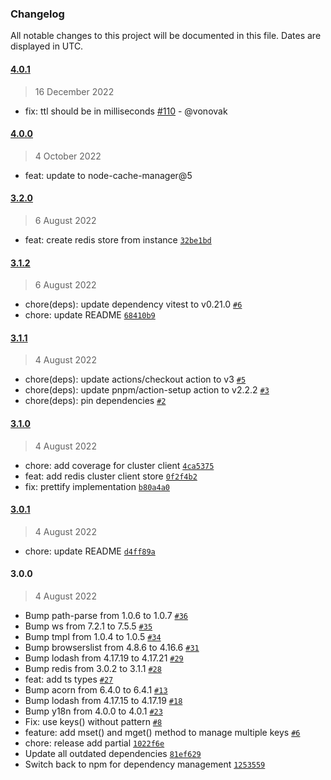 ### Changelog

All notable changes to this project will be documented in this file. Dates are displayed in UTC.

#### [4.0.1](https://github.com/botika/node-cache-manager-redis-yet/compare/4.0.0...4.0.1)

> 16 December 2022

- fix: ttl should be in milliseconds [#110](https://github.com/node-cache-manager/node-cache-manager-redis-yet/pull/110) - @vonovak 

#### [4.0.0](https://github.com/botika/node-cache-manager-redis-yet/compare/3.2.0...4.0.0)

> 4 October 2022

- feat: update to node-cache-manager@5

#### [3.2.0](https://github.com/botika/node-cache-manager-redis-yet/compare/3.1.2...3.2.0)

> 6 August 2022

- feat: create redis store from instance [`32be1bd`](https://github.com/botika/node-cache-manager-redis-yet/commit/32be1bd14369751dc2db4578668334ab18211da8)

#### [3.1.2](https://github.com/botika/node-cache-manager-redis-yet/compare/3.1.1...3.1.2)

> 6 August 2022

- chore(deps): update dependency vitest to v0.21.0 [`#6`](https://github.com/botika/node-cache-manager-redis-yet/pull/6)
- chore: update README [`68410b9`](https://github.com/botika/node-cache-manager-redis-yet/commit/68410b9bff65887b37bf7a2110bbae5babed2627)

#### [3.1.1](https://github.com/botika/node-cache-manager-redis-yet/compare/3.1.0...3.1.1)

> 4 August 2022

- chore(deps): update actions/checkout action to v3 [`#5`](https://github.com/botika/node-cache-manager-redis-yet/pull/5)
- chore(deps): update pnpm/action-setup action to v2.2.2 [`#3`](https://github.com/botika/node-cache-manager-redis-yet/pull/3)
- chore(deps): pin dependencies [`#2`](https://github.com/botika/node-cache-manager-redis-yet/pull/2)

#### [3.1.0](https://github.com/botika/node-cache-manager-redis-yet/compare/3.0.1...3.1.0)

> 4 August 2022

- chore: add coverage for cluster client [`4ca5375`](https://github.com/botika/node-cache-manager-redis-yet/commit/4ca5375ffc14266caa7f2289bec0cd5dd2a919d7)
- feat: add redis cluster client store [`0f2f4b2`](https://github.com/botika/node-cache-manager-redis-yet/commit/0f2f4b2e2559ebabbb023e5b30257e83803c6c0a)
- fix: prettify implementation [`b80a4a0`](https://github.com/botika/node-cache-manager-redis-yet/commit/b80a4a00e1a4b81be0a8284107613d7fdadcfd75)

#### [3.0.1](https://github.com/botika/node-cache-manager-redis-yet/compare/3.0.0...3.0.1)

> 4 August 2022

- chore: update README [`d4ff89a`](https://github.com/botika/node-cache-manager-redis-yet/commit/d4ff89ab283d14875c1f8a40c7a46b680eb2f372)

#### 3.0.0

> 4 August 2022

- Bump path-parse from 1.0.6 to 1.0.7 [`#36`](https://github.com/botika/node-cache-manager-redis-yet/pull/36)
- Bump ws from 7.2.1 to 7.5.5 [`#35`](https://github.com/botika/node-cache-manager-redis-yet/pull/35)
- Bump tmpl from 1.0.4 to 1.0.5 [`#34`](https://github.com/botika/node-cache-manager-redis-yet/pull/34)
- Bump browserslist from 4.8.6 to 4.16.6 [`#31`](https://github.com/botika/node-cache-manager-redis-yet/pull/31)
- Bump lodash from 4.17.19 to 4.17.21 [`#29`](https://github.com/botika/node-cache-manager-redis-yet/pull/29)
- Bump redis from 3.0.2 to 3.1.1 [`#28`](https://github.com/botika/node-cache-manager-redis-yet/pull/28)
- feat: add ts types [`#27`](https://github.com/botika/node-cache-manager-redis-yet/pull/27)
- Bump acorn from 6.4.0 to 6.4.1 [`#13`](https://github.com/botika/node-cache-manager-redis-yet/pull/13)
- Bump lodash from 4.17.15 to 4.17.19 [`#18`](https://github.com/botika/node-cache-manager-redis-yet/pull/18)
- Bump y18n from 4.0.0 to 4.0.1 [`#23`](https://github.com/botika/node-cache-manager-redis-yet/pull/23)
- Fix: use keys() without pattern [`#8`](https://github.com/botika/node-cache-manager-redis-yet/pull/8)
- feature: add mset() and mget() method to manage multiple keys [`#6`](https://github.com/botika/node-cache-manager-redis-yet/pull/6)
- chore: release add partial [`1022f6e`](https://github.com/botika/node-cache-manager-redis-yet/commit/1022f6e3ba1a2f13f3aa3f046b35bbef6c956148)
- Update all outdated dependencies [`81ef629`](https://github.com/botika/node-cache-manager-redis-yet/commit/81ef629b39fd8e4840a11660a83bd509684cd184)
- Switch back to npm for dependency management [`1253559`](https://github.com/botika/node-cache-manager-redis-yet/commit/12535598990f2fa386befd6b45b5511392cc0546)
